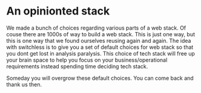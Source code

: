 # An opinionted stack
We made a bunch of choices regarding various parts of a web stack. Of couse there are 1000s of way to build a web stack. This is just one way, but this is one way that we found ourselves reusing again and again. The idea with switchless is to give you a set of default choices for web stack so that you dont get lost in analysis paralysis. This choice of tech stack will free up your brain space to help you focus on your business/operational requirements instead spending time deciding tech stack. 

Someday you will overgrow these default choices. You can come back and thank us then. 
